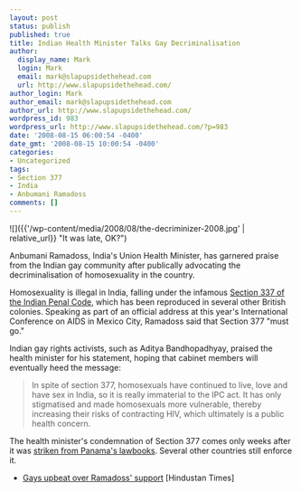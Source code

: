 ```yaml
---
layout: post
status: publish
published: true
title: Indian Health Minister Talks Gay Decriminalisation
author:
  display_name: Mark
  login: Mark
  email: mark@slapupsidethehead.com
  url: http://www.slapupsidethehead.com/
author_login: Mark
author_email: mark@slapupsidethehead.com
author_url: http://www.slapupsidethehead.com/
wordpress_id: 983
wordpress_url: http://www.slapupsidethehead.com/?p=983
date: '2008-08-15 06:00:54 -0400'
date_gmt: '2008-08-15 10:00:54 -0400'
categories:
- Uncategorized
tags:
- Section 377
- India
- Anbumani Ramadoss
comments: []
---
```

![]({{'/wp-content/media/2008/08/the-decriminizer-2008.jpg' | relative_url}} "It was late, OK?")

Anbumani Ramadoss, India's Union Health Minister, has garnered praise from the Indian gay community after publically advocating the decriminalisation of homosexuality in the country.

Homosexuality is illegal in India, falling under the infamous [Section 337 of the Indian Penal Code](http://en.wikipedia.org/wiki/Section_377_of_the_Indian_Penal_Code "Tee hee. "), which has been reproduced in several other British colonies. Speaking as part of an official address at this year's International Conference on AIDS in Mexico City, Ramadoss said that Section 377 "must go."

Indian gay rights activists, such as Aditya Bandhopadhyay, praised the health minister for his statement, hoping that cabinet members will eventually heed the message:

> In spite of section 377, homosexuals have continued to live, love and have sex in India, so it is really immaterial to the IPC act. It has only stigmatised and made homosexuals more vulnerable, thereby increasing their risks of contracting HIV, which ultimately is a public health concern.

The health minister's condemnation of Section 377 comes only weeks after it was [striken from Panama's lawbooks](http://gay-persons-of-color.blogspot.com/2008/08/panama-no-longer-no-sex-zone.html "It's the place with the canal."). Several other countries still enforce it.

- [Gays upbeat over Ramadoss' support](http://www.hindustantimes.com/StoryPage/StoryPage.aspx?sectionName=&id=104e918a-9a93-4879-9893-1861d0279c56&&Headline=Gays+upbeat+over+Ramadoss%27+support&strParent=strParentID) [Hindustan Times]
